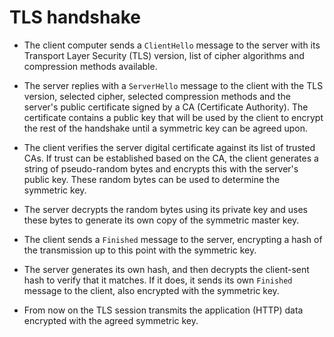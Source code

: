 # TLS handshake

-   The client computer sends a ``ClientHello`` message to the server with its Transport Layer Security (TLS) version, list of cipher algorithms and compression methods available.

-   The server replies with a ``ServerHello`` message to the client with the TLS version, selected cipher, selected compression methods and the server's public certificate signed by a CA (Certificate Authority). The certificate contains a public key that will be used by the client to encrypt the rest of the handshake until a symmetric key can be agreed upon.

-   The client verifies the server digital certificate against its list of trusted CAs. If trust can be established based on the CA, the client generates a string of pseudo-random bytes and encrypts this with the server's public key. These random bytes can be used to determine the symmetric key.

-   The server decrypts the random bytes using its private key and uses these bytes to generate its own copy of the symmetric master key.

-   The client sends a ``Finished`` message to the server, encrypting a hash of the transmission up to this point with the symmetric key.

-   The server generates its own hash, and then decrypts the client-sent hash to verify that it matches. If it does, it sends its own ``Finished`` message to the client, also encrypted with the symmetric key.

-   From now on the TLS session transmits the application (HTTP) data encrypted with the agreed symmetric key.
